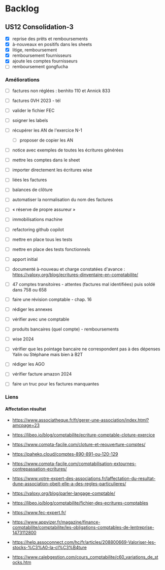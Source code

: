 # Backlog

## US12 Consolidation-3

- [x] reprise des prêts et remboursements 
- [x] à-nouveaux en positifs dans les sheets
- [x] litige, remboursement
- [x] remboursement fournisseurs 
- [x] ajoute les comptes fournisseurs
- [ ] remboursement gongfucha

### Améliorations

- [ ] factures non réglées : benhito 110 et Annick 833
- [ ] factures 0VH 2023 - tél
- [ ] valider le fichier FEC
- [ ] soigner les labels
- [ ] récupérer les AN de l'exercice N-1
    - [ ] proposer de copier les AN
- [ ] notice avec exemples de toutes les écritures générées
- [ ] mettre les comptes dans le sheet

- [ ] importer directement les écritures wise
- [ ] liées les factures
- [ ] balances de clôture
- [ ] automatiser la normalisation du nom des factures
- [ ] « réserve de propre assureur »
- [ ] immobilisations machine
- [ ] refactoring github copilot
- [ ] mettre en place tous les tests
- [ ] mettre en place des tests fonctionnels
- [ ] apport initial
- [ ] documenté à-nouveau et charge constatées d'avance : https://valoxy.org/blog/ecritures-dinventaire-en-comptabilite/
- [ ] 47 comptes transitoires - attentes (factures mal identifiées) puis soldé dans 758 ou 658
- [ ] faire une révision comptable - chap. 16
- [ ] rédiger les annexes
- [ ] vérifier avec une comptable
- [ ] produits bancaires (quel compte) - remboursements

- [ ] wise 2024
- [ ] vérifier que les pointage bancaire ne correspondent pas à des dépenses Yalin ou Stéphane mais bien à B2T
- [ ] rédiger les AGO
- [ ] vérifier facture amazon 2024
- [ ] faire un truc pour les factures manquantes

### Liens

#### Affectation résultat

- https://www.associatheque.fr/fr/gerer-une-association/index.html?amcpage=23
- https://libeo.io/blog/comptabilite/ecriture-comptable-cloture-exercice
- https://www.compta-facile.com/cloture-et-reouverture-comptes/
- https://paheko.cloud/comptes-890-891-ou-120-129
- https://www.compta-facile.com/comptabilisation-extournes-contrepassation-ecritures/
- https://www.votre-expert-des-associations.fr/laffectation-du-resultat-dune-association-obeit-elle-a-des-regles-particulieres/

- https://valoxy.org/blog/parler-langage-comptable/
- https://libeo.io/blog/comptabilite/fichier-des-ecritures-comptables
- https://www.fec-expert.fr/
- https://www.appvizer.fr/magazine/finance-comptabilite/comptabilite/les-obligations-comptables-de-lentreprise-1473112800
- https://help.assoconnect.com/hc/fr/articles/208800669-Valoriser-les-stocks-%C3%A0-la-cl%C3%B4ture
- https://www.calebgestion.com/cours_comptabilite/c60_variations_de_stocks.htm

